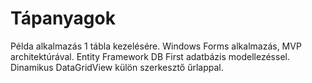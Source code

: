 # Tápanyagok

Példa alkalmazás 1 tábla kezelésére. Windows Forms alkalmazás, MVP architektúrával.
Entity Framework DB First adatbázis modellezéssel. Dinamikus DataGridView külön szerkesztő űrlappal.
